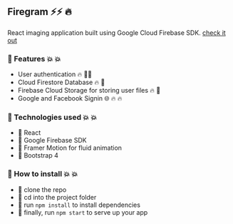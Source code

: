 ## Firegram ⚡⚡ :fire:


React imaging application built using Google Cloud Firebase SDK.
[check it out](https://sax-firegram.web.app/)

### :orange_book: Features :boom: :boom:
- User authentication :fire: :guardsman:
- Cloud Firestore Database :fire: :department_store:
- Firebase Cloud Storage for storing user files :fire: :open_file_folder:
- Google and Facebook Signin :globe_with_meridians: :fire: :fire:


### :orange_book: Technologies used :boom: :boom:
- :pill: React
- :pill: Google Firebase SDK
- :pill: Framer Motion for fluid animation
- :pill: Bootstrap 4

### :orange_book: How to install :boom: :boom:
- :bookmark: clone the repo
- :bookmark: cd into the project folder
- :bookmark: run `npm install` to install dependencies
- :bookmark: finally, run `npm start` to serve up your app

